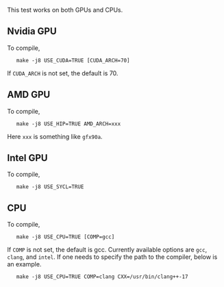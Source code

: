This test works on both GPUs and CPUs.

## Nvidia GPU

To compile,

```
   make -j8 USE_CUDA=TRUE [CUDA_ARCH=70]
```

If `CUDA_ARCH` is not set, the default is 70.

## AMD GPU

To compile,

```
   make -j8 USE_HIP=TRUE AMD_ARCH=xxx
```

Here `xxx` is something like `gfx90a`.

## Intel GPU

To compile,

```
   make -j8 USE_SYCL=TRUE
```

## CPU

To compile,

```
   make -j8 USE_CPU=TRUE [COMP=gcc]
```

If `COMP` is not set, the default is gcc. Currently available options are
`gcc`, `clang`, and `intel`. If one needs to specify the path to the
compiler, below is an example.

```
   make -j8 USE_CPU=TRUE COMP=clang CXX=/usr/bin/clang++-17
```


